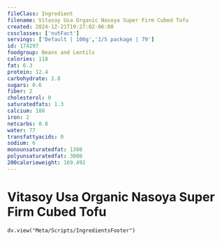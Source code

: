 ```yaml
---
fileClass: Ingredient
filename: Vitasoy Usa Organic Nasoya Super Firm Cubed Tofu
created: 2024-12-21T19:27:02-06:00
cssclasses: ['nutFact']
servings: ['Default | 100g','1/5 package | 79']
id: 174297
foodgroup: Beans and Lentils
calories: 118
fat: 6.3
protein: 12.4
carbohydrate: 2.8
sugars: 0.6
fiber: 2
cholesterol: 0
saturatedfats: 1.3
calcium: 188
iron: 2
netcarbs: 0.8
water: 77
transfattyacids: 0
sodium: 6
monounsaturatedfat: 1300
polyunsaturatedfat: 3800
200calorieweight: 169.492
---
```


# Vitasoy Usa Organic Nasoya Super Firm Cubed Tofu

```dataviewjs
dv.view("Meta/Scripts/IngredientsFooter")
```